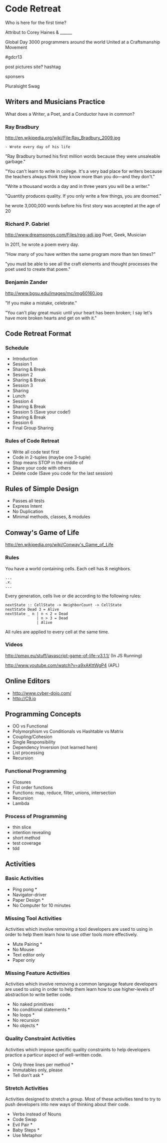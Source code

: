 Code Retreat
============

Who is here for the first time?

Attribut to Corey Haines & ______

Global Day
3000 programmers around the world
United at a Craftsmanship Movement

#gdcr13

post pictures site? hashtag

sponsers

Pluralsight
Swag

Writers and Musicians Practice
------------------------------

What does a Writer, a Poet, and a Conductor have in common?

### Ray Bradbury
http://en.wikipedia.org/wiki/File:Ray_Bradbury_2009.jpg

    - Wrote every day of his life

"Ray Bradbury burned his first million words because they were unsaleable garbage."

"You can't learn to write in college. It's a very bad place for writers because the teachers always think they know more than you do—and they don't."

"Write a thousand words a day and in three years you will be a writer."

"Quantity produces quality. If you only write a few things, you are doomed."


he wrote 3,000,000 words before his first story was accepted at the age of 20


### Richard P. Gabriel
http://www.dreamsongs.com/Files/rpg-adj.jpg
Poet, Geek, Musician

In 2011, he wrote a poem every day.

"How many of you have written the same program more than ten times?"

"you must be able to see all the craft elements and thought processes the poet used to create that poem."

### Benjamin Zander
http://www.bgsu.edu/images/mc/img60160.jpg

"If you make a mistake, celebrate."

"You can't play great music until your heart has been broken; I say let's have more broken hearts and get on with it."


Code Retreat Format
---------------------

### Schedule
- Introduction
- Session 1
- Sharing & Break
- Session 2
- Sharing & Break
- Session 3
- Sharing
- Lunch
- Session 4
- Sharing & Break
- Session 5 (Save your code!)
- Sharing & Break
- Session 6
- Final Group Sharing

### Rules of Code Retreat
- Write all code test first
- Code in 2-tuples (maybe one 3-tuple)
- Stop means STOP in the middle of
- Share your code with others
- Delete code (Save you code for the last session)


Rules of Simple Design
----------------------
- Passes all tests
- Express Intent
- No Duplication
- Minimal methods, classes, & modules

Conway's Game of Life
---------------------
http://en.wikipedia.org/wiki/Conway's_Game_of_Life

### Rules
You have a world containing cells. Each cell has 8 neighbors.
```
...
.x.
...
```

Every generation, cells live or die according to the following rules:

```Haskel
nextState :: CellState -> NeighborCount -> CellState
nextState Dead 3 = Alive
nextState _ n | n < 2 = Dead
              | n > 3 = Dead
              | Alive
```

All rules are applied to every cell at the same time.

### Videos

http://pmav.eu/stuff/javascript-game-of-life-v3.1.1/ (In JS Running)

http://www.youtube.com/watch?v=a9xAKttWgP4 (APL)


Online Editors
--------------

- http://www.cyber-dojo.com/
- http://C9.io

Programming Concepts
--------------------------------
- OO vs Functional
- Polymorphism vs Conditionals vs Hashtable vs Matrix
- Coupling/Cohesion
- Single Responsibility
- Dependency Inversion (not learned here)
- List processing
- Recursion

### Functional Programming
- Closures
- Fist order functions
- Functions: map, reduce, filter, unions, intersection
- Recursion
- Lambda

### Process of Programming
- thin slice
- intention revealing
- short method
- test coverage
- tdd

Activities
----------

### Basic Activities

- Ping pong *
- Navigator-driver
- Paper Design *
- No Computer for 10 minutes

### Missing Tool Activities

Activities which involve removing a tool developers are used to using in order to help them learn how to use other tools more effectively.

- Mute Pairing *
- No Mouse
- Text editor only
- Paper only

### Missing Feature Activities

Activities which involve removing a common langauge feature developers are used to using in order to help them learn how to use higher-levels of abstraction to write better code.

- No naked primitives
- No conditional statements *
- No loops *
- No recursion
- No objects *

### Quality Constraint Activities

Activities which impose specific quality constraints to help developers practice a particur aspect of well-written code.

- Only three lines per method *
- Immutables only, please
- Tell don't ask *

### Stretch Activities

Activities designed to stretch a group. Most of these activities tend to try to push developers into new ways of thinking about their code.

- Verbs instead of Nouns
- Code Swap
- Evil Pair *
- Baby Steps *
- Use Metaphor

